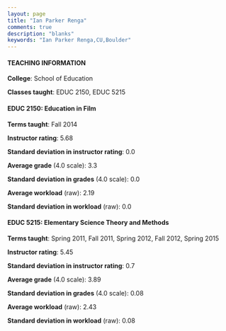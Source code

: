 ```yaml
---
layout: page
title: "Ian Parker Renga" 
comments: true
description: "blanks"
keywords: "Ian Parker Renga,CU,Boulder"
---
```

<head>
<script src="https://ajax.googleapis.com/ajax/libs/jquery/2.1.3/jquery.min.js"></script>
<script src="https://dl.dropboxusercontent.com/s/pc42nxpaw1ea4o9/highcharts.js?dl=0"></script>
<!-- <script src="../assets/js/highcharts.js"></script> -->
<style type="text/css">@font-face {
	font-family: "Bebas Neue";
	src: url(https://www.filehosting.org/file/details/544349/BebasNeue Regular.otf) format("opentype");
	}
	h1.Bebas { 
		font-family: "Bebas Neue", Verdana, Tahoma;
	}
</style>
</head>
	   
#### TEACHING INFORMATION

**College**: School of Education

**Classes taught**: EDUC 2150, EDUC 5215

#### EDUC 2150: Education in Film

**Terms taught**: Fall 2014

**Instructor rating**: 5.68

**Standard deviation in instructor rating**: 0.0

**Average grade** (4.0 scale): 3.3

**Standard deviation in grades** (4.0 scale): 0.0

**Average workload** (raw): 2.19

**Standard deviation in workload** (raw): 0.0

#### EDUC 5215: Elementary Science Theory and Methods

**Terms taught**: Spring 2011, Fall 2011, Spring 2012, Fall 2012, Spring 2015

**Instructor rating**: 5.45

**Standard deviation in instructor rating**: 0.7

**Average grade** (4.0 scale): 3.89

**Standard deviation in grades** (4.0 scale): 0.08

**Average workload** (raw): 2.43

**Standard deviation in workload** (raw): 0.08

